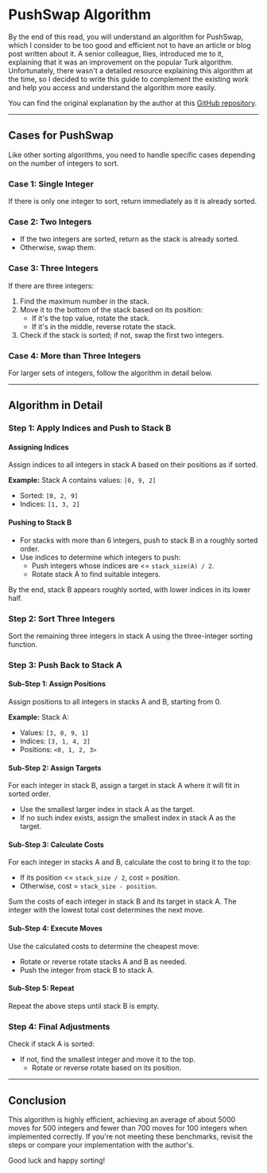# PushSwap Algorithm

By the end of this read, you will understand an algorithm for PushSwap, which I consider to be too good and efficient not to have an article or blog post written about it. A senior colleague, Ilies, introduced me to it, explaining that it was an improvement on the popular Turk algorithm. Unfortunately, there wasn't a detailed resource explaining this algorithm at the time, so I decided to write this guide to complement the existing work and help you access and understand the algorithm more easily.

You can find the original explanation by the author at this [GitHub repository](https://github.com/mcombeau/push_swap/blob/main/README.md).

---

## Cases for PushSwap

Like other sorting algorithms, you need to handle specific cases depending on the number of integers to sort.

### Case 1: Single Integer
If there is only one integer to sort, return immediately as it is already sorted.

### Case 2: Two Integers
- If the two integers are sorted, return as the stack is already sorted.
- Otherwise, swap them.

### Case 3: Three Integers
If there are three integers:
1. Find the maximum number in the stack.
2. Move it to the bottom of the stack based on its position:
   - If it's the top value, rotate the stack.
   - If it's in the middle, reverse rotate the stack.
3. Check if the stack is sorted; if not, swap the first two integers.

### Case 4: More than Three Integers
For larger sets of integers, follow the algorithm in detail below.

---

## Algorithm in Detail

### Step 1: Apply Indices and Push to Stack B

#### Assigning Indices
Assign indices to all integers in stack A based on their positions as if sorted.

**Example:**
Stack A contains values: `[0, 9, 2]`
- Sorted: `[0, 2, 9]`
- Indices: `[1, 3, 2]`

#### Pushing to Stack B
- For stacks with more than 6 integers, push to stack B in a roughly sorted order.
- Use indices to determine which integers to push:
  - Push integers whose indices are <= `stack_size(A) / 2`.
  - Rotate stack A to find suitable integers.

By the end, stack B appears roughly sorted, with lower indices in its lower half.

### Step 2: Sort Three Integers
Sort the remaining three integers in stack A using the three-integer sorting function.

### Step 3: Push Back to Stack A

#### Sub-Step 1: Assign Positions
Assign positions to all integers in stacks A and B, starting from 0.

**Example:**
Stack A:
- Values: `[3, 0, 9, 1]`
- Indices: `[3, 1, 4, 2]`
- Positions: `<0, 1, 2, 3>`

#### Sub-Step 2: Assign Targets
For each integer in stack B, assign a target in stack A where it will fit in sorted order.
- Use the smallest larger index in stack A as the target.
- If no such index exists, assign the smallest index in stack A as the target.

#### Sub-Step 3: Calculate Costs
For each integer in stacks A and B, calculate the cost to bring it to the top:
- If its position <= `stack_size / 2`, cost = position.
- Otherwise, cost = `stack_size - position`.

Sum the costs of each integer in stack B and its target in stack A. The integer with the lowest total cost determines the next move.

#### Sub-Step 4: Execute Moves
Use the calculated costs to determine the cheapest move:
- Rotate or reverse rotate stacks A and B as needed.
- Push the integer from stack B to stack A.

#### Sub-Step 5: Repeat
Repeat the above steps until stack B is empty.

### Step 4: Final Adjustments
Check if stack A is sorted:
- If not, find the smallest integer and move it to the top.
  - Rotate or reverse rotate based on its position.

---

## Conclusion
This algorithm is highly efficient, achieving an average of about 5000 moves for 500 integers and fewer than 700 moves for 100 integers when implemented correctly. If you're not meeting these benchmarks, revisit the steps or compare your implementation with the author's.

Good luck and happy sorting!
